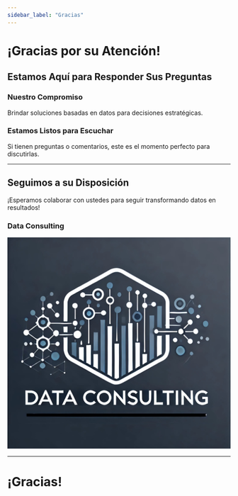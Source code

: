 ```yaml
---
sidebar_label: "Gracias"
---
```


# **¡Gracias por su Atención!**

## **Estamos Aquí para Responder Sus Preguntas**

### **Nuestro Compromiso**
Brindar soluciones basadas en datos para decisiones estratégicas. 

### **Estamos Listos para Escuchar**
Si tienen preguntas o comentarios, este es el momento perfecto para discutirlas.

---

## **Seguimos a su Disposición**

¡Esperamos colaborar con ustedes para seguir transformando datos en resultados!

### **Data Consulting**
![](/img/data-consulting-logo.jpeg)

---

# **¡Gracias!**
